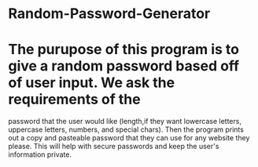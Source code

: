 # Random-Password-Generator

# The purupose of this program is to give a random password based off of user input. We ask the requirements of the
password that the user would like (length,if they want lowercase letters, uppercase letters, numbers, and special chars). Then 
the program prints out a copy and pasteable password that they can use for any website they please. This will help with secure
passwords and keep the user's information private.
